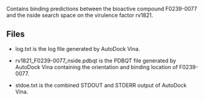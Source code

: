 Contains binding predictions between the bioactive compound F0239-0077 and the nside search space on the virulence factor rv1821.

## Files

- log.txt is the log file generated by AutoDock Vina.

- rv1821_F0239-0077_nside.pdbqt is the PDBQT file generated by AutoDock Vina containing the orientation and binding location of F0239-0077.

- stdoe.txt is the combined STDOUT and STDERR output of AutoDock Vina.

